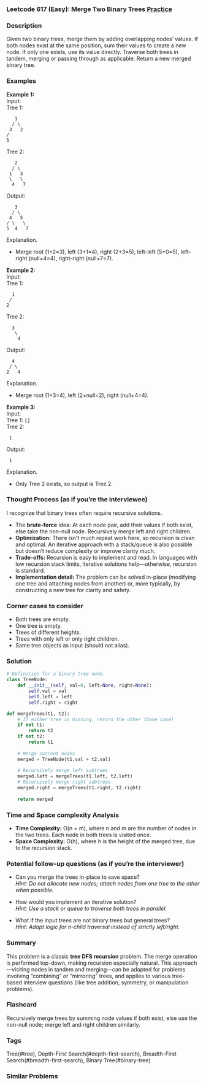 ### Leetcode 617 (Easy): Merge Two Binary Trees [Practice](https://leetcode.com/problems/merge-two-binary-trees)

### Description  
Given two binary trees, merge them by adding overlapping nodes’ values. If both nodes exist at the same position, sum their values to create a new node. If only one exists, use its value directly. Traverse both trees in tandem, merging or passing through as applicable. Return a new merged binary tree.

### Examples  

**Example 1:**  
Input:  
Tree 1:  
```
   1
  / \
 3   2
/
5
```
Tree 2:
```
   2
  / \
 1   3
 \   \
  4   7
```

Output:  
```
   3
  / \
 4   5
/ \   \
5  4   7
```
Explanation.  
- Merge root (1+2=3), left (3+1=4), right (2+3=5), left-left (5+0=5), left-right (null+4=4), right-right (null+7=7).

**Example 2:**  
Input:  
Tree 1:  
```
  1
 /
2
```
Tree 2:
```
  3
   \
    4
```
Output:  
```
  4
 / \
2   4
```
Explanation.  
- Merge root (1+3=4), left (2+null=2), right (null+4=4).

**Example 3:**  
Input:  
Tree 1: `[]`  
Tree 2:  
```
 1
```
Output:  
```
 1
```
Explanation.  
- Only Tree 2 exists, so output is Tree 2.

### Thought Process (as if you’re the interviewee)  
I recognize that binary trees often require recursive solutions.  
- The **brute-force** idea: At each node pair, add their values if both exist, else take the non-null node. Recursively merge left and right children.  
- **Optimization:** There isn’t much repeat work here, so recursion is clean and optimal. An iterative approach with a stack/queue is also possible but doesn’t reduce complexity or improve clarity much.  
- **Trade-offs:** Recursion is easy to implement and read. In languages with low recursion stack limits, iterative solutions help—otherwise, recursion is standard.  
- **Implementation detail:** The problem can be solved in-place (modifying one tree and attaching nodes from another) or, more typically, by constructing a new tree for clarity and safety.

### Corner cases to consider  
- Both trees are empty.
- One tree is empty.
- Trees of different heights.
- Trees with only left or only right children.
- Same tree objects as input (should not alias).

### Solution

```python
# Definition for a binary tree node.
class TreeNode:
    def __init__(self, val=0, left=None, right=None):
        self.val = val
        self.left = left
        self.right = right

def mergeTrees(t1, t2):
    # If either tree is missing, return the other (base case)
    if not t1:
        return t2
    if not t2:
        return t1
    
    # Merge current nodes
    merged = TreeNode(t1.val + t2.val)
    
    # Recursively merge left subtrees
    merged.left = mergeTrees(t1.left, t2.left)
    # Recursively merge right subtrees
    merged.right = mergeTrees(t1.right, t2.right)
    
    return merged
```

### Time and Space complexity Analysis  

- **Time Complexity:** O(n + m), where n and m are the number of nodes in the two trees. Each node in both trees is visited once.
- **Space Complexity:** O(h), where h is the height of the merged tree, due to the recursion stack.

### Potential follow-up questions (as if you’re the interviewer)  

- Can you merge the trees in-place to save space?  
  *Hint: Do not allocate new nodes; attach nodes from one tree to the other when possible.*

- How would you implement an iterative solution?  
  *Hint: Use a stack or queue to traverse both trees in parallel.*

- What if the input trees are not binary trees but general trees?  
  *Hint: Adapt logic for n-child traversal instead of strictly left/right.*

### Summary
This problem is a classic **tree DFS recursion** problem. The merge operation is performed top-down, making recursion especially natural. This approach—visiting nodes in tandem and merging—can be adapted for problems involving “combining” or “mirroring” trees, and applies to various tree-based interview questions (like tree addition, symmetry, or manipulation problems).


### Flashcard
Recursively merge trees by summing node values if both exist, else use the non-null node; merge left and right children similarly.

### Tags
Tree(#tree), Depth-First Search(#depth-first-search), Breadth-First Search(#breadth-first-search), Binary Tree(#binary-tree)

### Similar Problems
